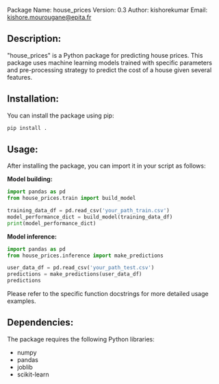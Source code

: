 Package Name: house_prices
Version: 0.3
Author: kishorekumar
Email: kishore.mourougane@epita.fr

Description:
-------------
"house_prices" is a Python package for predicting house prices. This package uses machine learning models trained with specific parameters and pre-processing strategy to predict the cost of a house given several features.

Installation:
-------------

You can install the package using pip:

```bash
pip install .
```

Usage:
------
After installing the package, you can import it in your script as follows:

**Model building:**

```python
import pandas as pd
from house_prices.train import build_model

training_data_df = pd.read_csv('your_path_train.csv')
model_performance_dict = build_model(training_data_df)
print(model_performance_dict)
```
**Model inference:**

```python
import pandas as pd
from house_prices.inference import make_predictions

user_data_df = pd.read_csv('your_path_test.csv')
predictions = make_predictions(user_data_df)
predictions
```

Please refer to the specific function docstrings for more detailed usage examples.

Dependencies:
--------------
The package requires the following Python libraries:

- numpy
- pandas
- joblib
- scikit-learn
